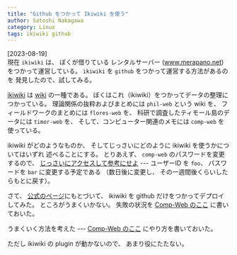 ```yaml
---
title: "Github をつかって Ikiwiki を使う"
author: Satoshi Nakagawa
category: Linux
tags: ikiwiki github
---
```


[2023-08-19]  
 現在 `ikiwiki` は、
ぼくが借りている
レンタルサーバー (www.merapano.net) をつかって運営している。
`ikiwiki` を `github` をつかって運営する方法があるのを
発見したので、試してみる。

 [ikiwiki](https://ikiwiki.info/) は
[wiki](https://ja.wikipedia.org/wiki/%E3%82%A6%E3%82%A3%E3%82%AD) の一種である。
ぼくはこれ（ikiwiki）をつかってデータの整理につかっている。
理論関係の抜粋およびまとめには `phil-web` という wiki を、
フィールドワークのまとめには `flores-web` を、
科研で調査したティモール島のデータには
`timor-web` を、
そして、コンピューター関連のメモには
`comp-web` を使っている。

 ikiwiki がどのようなものか、
そしてじっさいにどのように ikiwiki を使うかについてはいずれ
述べることにする。
とりあえず、
`comp-web` のパスワードを変更するので、
[じっさいにアクセスして参考にせよ](http://www.merapano.net/comp-web/) ---
ユーザーID を `foo`、
パスワードを `bar` に変更する予定である
（数日後に変更し、
その一週間後くらいしたらもとに戻す）。

 さて、
[公式のページ](https://ikiwiki.info/tips/github/)にもとづいて、
ikiwiki を github だけをつかってデプロイしてみた。
ところがうまくいかない。
失敗の状況を
[Comp-Web のここ](http://www.merapano.net/comp-web/ikiwiki-github..html)
に書いておいた。

 うまくいく方法を考えた ---
[Comp-Web のここ](http://www.merapano.net/comp-web/ikiwiki-github-my.html)
にやり方を書いておいた。

 ただし ikiwiki の plugin が動かないので、
あまり役にたたない。


